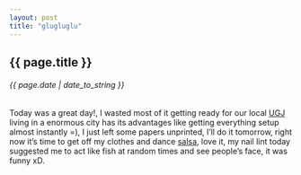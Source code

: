 ```yaml
---
layout: post
title: "glugluglu"
---
```


## {{ page.title }}

###### {{ page.date | date_to_string }}

Today was a great day!, I wasted most of it getting ready for our local [UGJ](http://www.google.com.mx/search?q=ugj&ie=utf-8&oe=utf-8&aq=t&rls=org.mozilla:en-US:official&client=firefox-a#sclient=psy-ab&hl=es-419&client=firefox-a&hs=600&rls=org.mozilla:en-US%3Aofficial&source=hp&q=ubuntu+global+jam&pbx=1&oq=ubuntu+global+jam&aq=f&aqi=&aql=&gs_sm=3&gs_upl=41109l44615l1l44826l21l12l0l0l0l0l0l0ll0l0&gs_l=serp.3...41109l44615l1l44826l21l12l0l0l0l0l0l0ll0l0&bav=on.2,or.r_gc.r_pw.,cf.osb&fp=b9a92e3288493079&biw=1362&bih=623) living in a enormous city has its advantages like getting everything setup almost instantly =), I just left some papers unprinted, I’ll do it tomorrow, right now it’s time to get off my clothes and dance [salsa](http://www.google.com.mx/search?q=salsa+genre&ie=utf-8&oe=utf-8&aq=t&rls=org.mozilla:en-US:official&client=firefox-a), love it, my nail lint today suggested me to act like fish at random times and see people’s face, it was funny xD.
